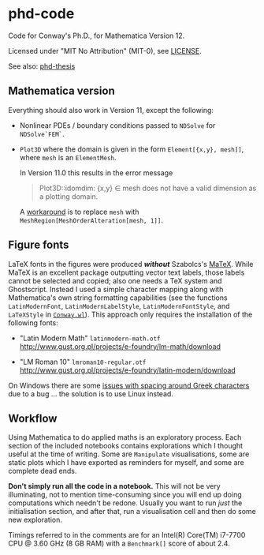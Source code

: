 # phd-code

Code for Conway's Ph.D., for Mathematica Version&nbsp;12.

Licensed under "MIT No Attribution" (MIT-0), see [LICENSE](LICENSE).

See also: [phd-thesis](https://github.com/yawnoc/phd-thesis)

## Mathematica version

Everything should also work in Version&nbsp;11, except the following:

* Nonlinear PDEs / boundary conditions passed to `NDSolve` for
  `` NDSolve`FEM` ``.
  
* `Plot3D` where the domain is given in the form `Element[{x,y}, mesh]]`,
  where `mesh` is an `ElementMesh`.
  
  In Version&nbsp;11.0 this results in the error message
  > Plot3D::idomdim: {x,y} ∈ mesh does not have a valid dimension
    as a plotting domain.
  
  A [workaround] is to replace `mesh` with
  `MeshRegion[MeshOrderAlteration[mesh, 1]]`.

[workaround]: https://mathematica.stackexchange.com/a/180280

## Figure fonts

LaTeX fonts in the figures were produced ***without*** Szabolcs's [MaTeX][].
While MaTeX is an excellent package outputting vector text labels,
those labels cannot be selected and copied;
also one needs a TeX system and Ghostscript.
Instead I used a simple character mapping
along with Mathematica's own string formatting capabilities
(see the functions `LatinModernFont`, `LatinModernLabelStyle`,
`LatinModernFontStyle`, and `LaTeXStyle` in [`Conway.wl`](Conway.wl)).
This approach only requires the installation of the following fonts:

* "Latin Modern Math" `latinmodern-math.otf` <br>
  <http://www.gust.org.pl/projects/e-foundry/lm-math/download>

* "LM Roman 10" `lmroman10-regular.otf` <br>
  <http://www.gust.org.pl/projects/e-foundry/latin-modern/download>

On Windows there are some [issues with spacing around Greek characters][greek]
due to a bug ... the solution is to use Linux instead.

[greek]: https://mathematica.stackexchange.com/q/219745

## Workflow

Using Mathematica to do applied maths is an exploratory process.
Each section of the included notebooks contains explorations
which I thought useful at the time of writing.
Some are `Manipulate` visualisations,
some are static plots which I have exported as reminders for myself,
and some are complete dead ends.

**Don't simply run all the code in a notebook.**
This will not be very illuminating,
not to mention time-consuming since you will end up
doing computations which needn't be redone.
Usually you want to run *just* the initialisation section,
and after that, run a visualisation cell and then do some new exploration.

Timings referred to in the comments are for an
Intel(R) Core(TM) i7-7700 CPU @ 3.60 GHz (8 GB RAM)
with a `Benchmark[]` score of about 2.4.

[MaTeX]: https://github.com/szhorvat/MaTeX
